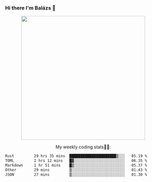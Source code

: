 ### Hi there I'm Balázs 👋
  
<p align="center">
  <img width="400" src="https://github-readme-stats.vercel.app/api/top-langs/?username=bkutasi&size_weight=0.5&count_weight=0.5&hide=jupyter%20notebook&layout=compact&theme=tokyonight">
</p>
<p align="center">
My weekly coding stats👨‍💻:
</p>
<!--START_SECTION:waka-->

```txt
Rust         29 hrs 35 mins  █████████████████████▒░░░   85.19 %
TOML         2 hrs 12 mins   █▓░░░░░░░░░░░░░░░░░░░░░░░   06.35 %
Markdown     1 hr 51 mins    █▒░░░░░░░░░░░░░░░░░░░░░░░   05.37 %
Other        29 mins         ▒░░░░░░░░░░░░░░░░░░░░░░░░   01.43 %
JSON         27 mins         ▒░░░░░░░░░░░░░░░░░░░░░░░░   01.30 %
```

<!--END_SECTION:waka-->



<!--
**bkutasi/bkutasi** is a ✨ _special_ ✨ repository because its `README.md` (this file) appears on your GitHub profile.

Here are some ideas to get you started:

- 🔭 I’m currently working on ...
- 🌱 I’m currently learning ...
- 👯 I’m looking to collaborate on ...
- 🤔 I’m looking for help with ...
- 💬 Ask me about ...
- 📫 How to reach me: ...
- 😄 Pronouns: ...
- ⚡ Fun fact: ...
-->
